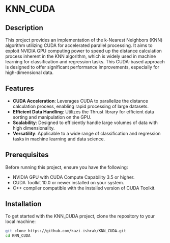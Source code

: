 # KNN_CUDA

## Description

This project provides an implementation of the k-Nearest Neighbors (KNN) algorithm utilizing CUDA for accelerated parallel processing. It aims to exploit NVIDIA GPU computing power to speed up the distance calculation process inherent in the KNN algorithm, which is widely used in machine learning for classification and regression tasks. This CUDA-based approach is designed to offer significant performance improvements, especially for high-dimensional data.

## Features

- **CUDA Acceleration**: Leverages CUDA to parallelize the distance calculation process, enabling rapid processing of large datasets.
- **Efficient Data Handling**: Utilizes the Thrust library for efficient data sorting and manipulation on the GPU.
- **Scalability**: Designed to efficiently handle large volumes of data with high dimensionality.
- **Versatility**: Applicable to a wide range of classification and regression tasks in machine learning and data science.

## Prerequisites

Before running this project, ensure you have the following:

- NVIDIA GPU with CUDA Compute Capability 3.5 or higher.
- CUDA Toolkit 10.0 or newer installed on your system.
- C++ compiler compatible with the installed version of CUDA Toolkit.

## Installation

To get started with the KNN_CUDA project, clone the repository to your local machine:

```bash
git clone https://github.com/kazi-ishrak/KNN_CUDA.git
cd KNN_CUDA
```
